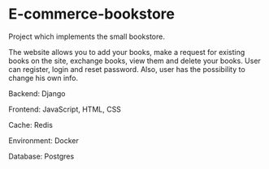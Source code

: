 # E-commerce-bookstore

Project which implements the small bookstore. 

The website allows you to add your books, make a request for existing books on the site, exchange books, view them and delete your books.
User can register, login and reset password. Also, user has the possibility to change his own info.

Backend: Django

Frontend: JavaScript, HTML, CSS

Cache: Redis

Environment: Docker

Database: Postgres
